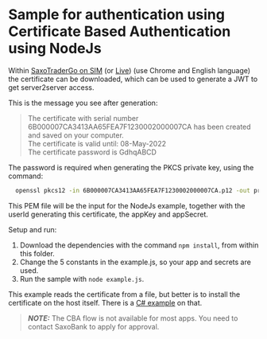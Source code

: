 # Sample for authentication using Certificate Based Authentication using NodeJs

Within [SaxoTraderGo on SIM](https://www.saxotrader.com/sim/d/myAccount) (or [Live](https://www.saxotrader.com/account/)) (use Chrome and English language) the certificate can be downloaded, which can be used to generate a JWT to get server2server access.

This is the message you see after generation:
> The certificate with serial number 6B000007CA3413AA65FEA7F1230002000007CA has been created and saved on your computer.\
> The certificate is valid until: 08-May-2022\
> The certificate password is GdhqABCD

The password is required when generating the PKCS private key, using the command:

```cmd
  openssl pkcs12 -in 6B000007CA3413AA65FEA7F1230002000007CA.p12 -out private-key-with-cert.pem -clcerts -nodes -passin pass:GdhqABCD
```

This PEM file will be the input for the NodeJs example, together with the userId generating this certificate, the appKey and appSecret.

Setup and run:
1. Download the dependencies with the command ``` npm install ```, from within this folder.
2. Change the 5 constants in the example.js, so your app and secrets are used.
3. Run the sample with ``` node example.js ```.

This example reads the certificate from a file, but better is to install the certificate on the host itself. There is a [C# example](https://github.com/SaxoBank/openapi-samples-csharp/tree/master/authentication/Authentication_Cba) on that.

> **_NOTE:_** The CBA flow is not available for most apps. You need to contact SaxoBank to apply for approval.
